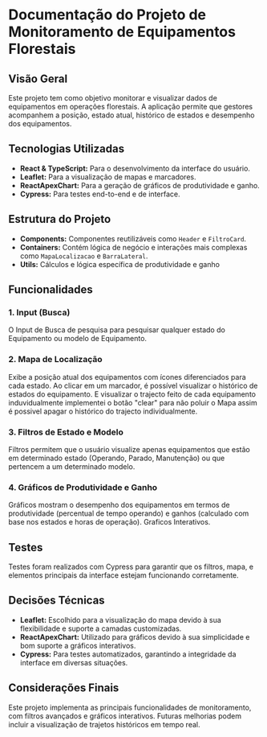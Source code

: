 # Documentação do Projeto de Monitoramento de Equipamentos Florestais

## Visão Geral
Este projeto tem como objetivo monitorar e visualizar dados de equipamentos em operações florestais. A aplicação permite que gestores acompanhem a posição, estado atual, histórico de estados e desempenho dos equipamentos.

## Tecnologias Utilizadas
- **React & TypeScript:** Para o desenvolvimento da interface do usuário.
- **Leaflet:** Para a visualização de mapas e marcadores.
- **ReactApexChart:** Para a geração de gráficos de produtividade e ganho.
- **Cypress:** Para testes end-to-end e de interface.

## Estrutura do Projeto
- **Components:** Componentes reutilizáveis como `Header` e `FiltroCard`.
- **Containers:** Contém lógica de negócio e interações mais complexas como `MapaLocalizacao` e `BarraLateral`.
- **Utils:** Cálculos e lógica específica de produtividade e ganho

## Funcionalidades

### 1. Input (Busca)
O Input de Busca de pesquisa para pesquisar qualquer estado do Equipamento ou modelo de Equipamento.

### 2. Mapa de Localização
Exibe a posição atual dos equipamentos com ícones diferenciados para cada estado. Ao clicar em um marcador, é possível visualizar o histórico de estados do equipamento.
E visualizar o trajecto feito de cada equipamento induvidualmente implementei o botão "clear" para não poluir o Mapa assim é possivel apagar o histórico do trajecto
individualmente.

### 3. Filtros de Estado e Modelo
Filtros permitem que o usuário visualize apenas equipamentos que estão em determinado estado (Operando, Parado, Manutenção) ou que pertencem a um determinado modelo.

### 4. Gráficos de Produtividade e Ganho
Gráficos mostram o desempenho dos equipamentos em termos de produtividade (percentual de tempo operando) e ganhos (calculado com base nos estados e horas de operação).
Graficos Interativos.

## Testes
Testes foram realizados com Cypress para garantir que os filtros, mapa, e elementos principais da interface estejam funcionando corretamente.


## Decisões Técnicas
- **Leaflet:** Escolhido para a visualização do mapa devido à sua flexibilidade e suporte a camadas customizadas.
- **ReactApexChart:** Utilizado para gráficos devido à sua simplicidade e bom suporte a gráficos interativos.
- **Cypress:** Para testes automatizados, garantindo a integridade da interface em diversas situações.


## Considerações Finais
Este projeto implementa as principais funcionalidades de monitoramento, com filtros avançados e gráficos interativos. Futuras melhorias podem incluir a visualização de trajetos históricos em tempo real.
